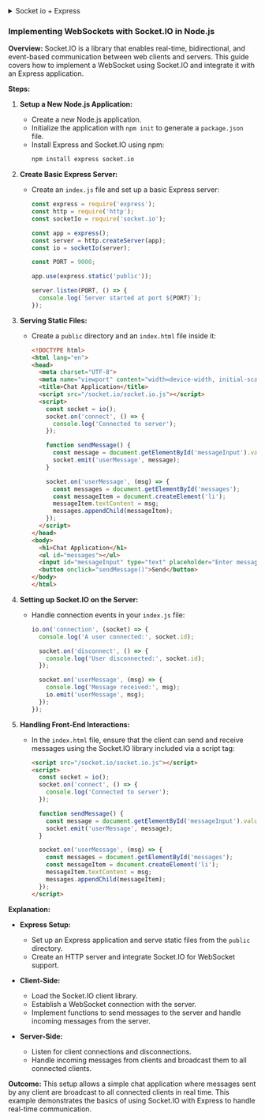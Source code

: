 
<details>
<summary>Socket io + Express</summary>


### Introduction to Socket.io with Express

**Socket.io** is a library that enables real-time, bidirectional and event-based communication between the browser and the server. It consists of two parts:
1. A server-side library for Node.js.
2. A client-side library that runs in the browser.

**Express** is a minimal and flexible Node.js web application framework that provides a robust set of features to develop web and mobile applications. When combined with Socket.io, you can create powerful real-time web applications.

### Setting Up Socket.io with Express

1. **Installation:**

   First, you need to install both Express and Socket.io using npm:
   ```bash
   npm install express socket.io
   ```

2. **Basic Server Setup:**

   Create a simple server using Express and integrate Socket.io:
   ```javascript
   const express = require('express');
   const http = require('http');
   const socketIo = require('socket.io');

   const app = express();
   const server = http.createServer(app);
   const io = socketIo(server);

   const port = process.env.PORT || 3000;

   app.get('/', (req, res) => {
       res.sendFile(__dirname + '/index.html');
   });

   io.on('connection', (socket) => {
       console.log('a user connected');
       socket.on('disconnect', () => {
           console.log('user disconnected');
       });
   });

   server.listen(port, () => {
       console.log(`Server is running on port ${port}`);
   });
   ```

3. **Client-Side Integration:**

   Create an `index.html` file in the same directory:
   ```html
   <!DOCTYPE html>
   <html>
   <head>
       <title>Socket.io with Express</title>
       <script src="/socket.io/socket.io.js"></script>
       <script>
           var socket = io();
           socket.on('connect', function() {
               console.log('Connected to server');
           });
           socket.on('disconnect', function() {
               console.log('Disconnected from server');
           });
       </script>
   </head>
   <body>
       <h1>Socket.io with Express</h1>
   </body>
   </html>
   ```

### Emitting and Listening to Events

1. **Server-Side:**

   On the server side, you can emit events to the clients:
   ```javascript
   io.on('connection', (socket) => {
       console.log('a user connected');
       
       // Emit an event to the client
       socket.emit('message', 'Welcome to Socket.io with Express');
       
       socket.on('disconnect', () => {
           console.log('user disconnected');
       });
   });
   ```

2. **Client-Side:**

   On the client side, you can listen for events and emit events to the server:
   ```html
   <script>
       var socket = io();
       
       socket.on('message', function(msg) {
           console.log(msg);
       });
   </script>
   ```

### Broadcasting Events

1. **Broadcast to All Clients:**

   To broadcast an event to all connected clients except the sender:
   ```javascript
   io.on('connection', (socket) => {
       console.log('a user connected');
       
       socket.broadcast.emit('message', 'A new user has joined the chat');
       
       socket.on('disconnect', () => {
           console.log('user disconnected');
       });
   });
   ```

2. **Broadcast to All Clients Including the Sender:**

   To emit an event to all connected clients including the sender:
   ```javascript
   io.on('connection', (socket) => {
       console.log('a user connected');
       
       io.emit('message', 'A new user has joined the chat');
       
       socket.on('disconnect', () => {
           console.log('user disconnected');
       });
   });
   ```

### Rooms and Namespaces

1. **Rooms:**

   Rooms are subdivisions of a namespace that can be joined and left by clients.
   ```javascript
   io.on('connection', (socket) => {
       socket.join('room1');
       
       socket.to('room1').emit('message', 'A user has joined room1');
       
       socket.on('disconnect', () => {
           socket.leave('room1');
           console.log('user disconnected');
       });
   });
   ```

2. **Namespaces:**

   Namespaces allow you to split the logic of your application over a single shared connection.
   ```javascript
   const nsp = io.of('/my-namespace');
   
   nsp.on('connection', (socket) => {
       console.log('someone connected to my-namespace');
       
       socket.on('message', (msg) => {
           console.log('message from my-namespace:', msg);
       });
   });
   ```

### Error Handling

1. **Handling Connection Errors:**

   You can handle errors during the connection:
   ```javascript
   io.on('connection', (socket) => {
       socket.on('error', (err) => {
           console.error('Socket error:', err);
       });
   });
   ```

2. **Handling Disconnection:**

   Handle events when a client disconnects:
   ```javascript
   io.on('connection', (socket) => {
       socket.on('disconnect', (reason) => {
           console.log('User disconnected due to:', reason);
       });
   });
   ```

### Conclusion

Using Socket.io with Express allows you to create robust real-time applications with ease. The combination of Express’s web framework and Socket.io’s real-time capabilities provides a powerful toolkit for developing modern web applications. By setting up a basic server, handling events, and utilizing features like rooms and namespaces, you can build scalable and efficient real-time applications.

### Example Project Structure

```
project-folder
├── node_modules
├── index.html
├── server.js
├── package.json
└── package-lock.json
```

- **server.js:** Contains the Express and Socket.io server setup.
- **index.html:** Contains the client-side code to interact with the server.

By following these notes, you should have a solid foundation for working with Socket.io and Express in your projects.
</details>

### Implementing WebSockets with Socket.IO in Node.js

**Overview:**
Socket.IO is a library that enables real-time, bidirectional, and event-based communication between web clients and servers. This guide covers how to implement a WebSocket using Socket.IO and integrate it with an Express application.

**Steps:**

1. **Setup a New Node.js Application:**
   - Create a new Node.js application.
   - Initialize the application with `npm init` to generate a `package.json` file.
   - Install Express and Socket.IO using npm:
     ```bash
     npm install express socket.io
     ```

2. **Create Basic Express Server:**
   - Create an `index.js` file and set up a basic Express server:
     ```javascript
     const express = require('express');
     const http = require('http');
     const socketIo = require('socket.io');

     const app = express();
     const server = http.createServer(app);
     const io = socketIo(server);

     const PORT = 9000;

     app.use(express.static('public'));

     server.listen(PORT, () => {
       console.log(`Server started at port ${PORT}`);
     });
     ```

3. **Serving Static Files:**
   - Create a `public` directory and an `index.html` file inside it:
     ```html
     <!DOCTYPE html>
     <html lang="en">
     <head>
       <meta charset="UTF-8">
       <meta name="viewport" content="width=device-width, initial-scale=1.0">
       <title>Chat Application</title>
       <script src="/socket.io/socket.io.js"></script>
       <script>
         const socket = io();
         socket.on('connect', () => {
           console.log('Connected to server');
         });

         function sendMessage() {
           const message = document.getElementById('messageInput').value;
           socket.emit('userMessage', message);
         }

         socket.on('userMessage', (msg) => {
           const messages = document.getElementById('messages');
           const messageItem = document.createElement('li');
           messageItem.textContent = msg;
           messages.appendChild(messageItem);
         });
       </script>
     </head>
     <body>
       <h1>Chat Application</h1>
       <ul id="messages"></ul>
       <input id="messageInput" type="text" placeholder="Enter message">
       <button onclick="sendMessage()">Send</button>
     </body>
     </html>
     ```

4. **Setting up Socket.IO on the Server:**
   - Handle connection events in your `index.js` file:
     ```javascript
     io.on('connection', (socket) => {
       console.log('A user connected:', socket.id);

       socket.on('disconnect', () => {
         console.log('User disconnected:', socket.id);
       });

       socket.on('userMessage', (msg) => {
         console.log('Message received:', msg);
         io.emit('userMessage', msg);
       });
     });
     ```

5. **Handling Front-End Interactions:**
   - In the `index.html` file, ensure that the client can send and receive messages using the Socket.IO library included via a script tag:
     ```html
     <script src="/socket.io/socket.io.js"></script>
     <script>
       const socket = io();
       socket.on('connect', () => {
         console.log('Connected to server');
       });

       function sendMessage() {
         const message = document.getElementById('messageInput').value;
         socket.emit('userMessage', message);
       }

       socket.on('userMessage', (msg) => {
         const messages = document.getElementById('messages');
         const messageItem = document.createElement('li');
         messageItem.textContent = msg;
         messages.appendChild(messageItem);
       });
     </script>
     ```

**Explanation:**

- **Express Setup:** 
  - Set up an Express application and serve static files from the `public` directory.
  - Create an HTTP server and integrate Socket.IO for WebSocket support.

- **Client-Side:**
  - Load the Socket.IO client library.
  - Establish a WebSocket connection with the server.
  - Implement functions to send messages to the server and handle incoming messages from the server.

- **Server-Side:**
  - Listen for client connections and disconnections.
  - Handle incoming messages from clients and broadcast them to all connected clients.

**Outcome:**
This setup allows a simple chat application where messages sent by any client are broadcast to all connected clients in real time. This example demonstrates the basics of using Socket.IO with Express to handle real-time communication.
